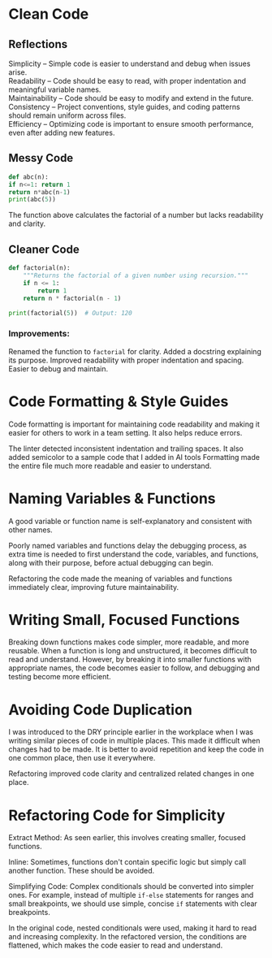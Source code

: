 # Clean Code

## Reflections

Simplicity – Simple code is easier to understand and debug when issues arise.  
Readability – Code should be easy to read, with proper indentation and meaningful variable names.  
Maintainability – Code should be easy to modify and extend in the future.  
Consistency – Project conventions, style guides, and coding patterns should remain uniform across files.  
Efficiency – Optimizing code is important to ensure smooth performance, even after adding new features.

## Messy Code

```python
def abc(n):
if n<=1: return 1
return n*abc(n-1)
print(abc(5))
```

The function above calculates the factorial of a number but lacks readability and clarity.

## Cleaner Code

```python
def factorial(n):
    """Returns the factorial of a given number using recursion."""
    if n <= 1:
        return 1
    return n * factorial(n - 1)

print(factorial(5))  # Output: 120
```

### Improvements:

Renamed the function to `factorial` for clarity.
Added a docstring explaining its purpose.
Improved readability with proper indentation and spacing.
Easier to debug and maintain.

# Code Formatting & Style Guides

Code formatting is important for maintaining code readability and making it easier for others to work in a team setting. It also helps reduce errors.

The linter detected inconsistent indentation and trailing spaces. It also added semicolor to a sample code that I added in AI tools
Formatting made the entire file much more readable and easier to understand.

# Naming Variables & Functions

A good variable or function name is self-explanatory and consistent with other names.

Poorly named variables and functions delay the debugging process, as extra time is needed to first understand the code, variables, and functions, along with their purpose, before actual debugging can begin.

Refactoring the code made the meaning of variables and functions immediately clear, improving future maintainability.

# Writing Small, Focused Functions

Breaking down functions makes code simpler, more readable, and more reusable. When a function is long and unstructured, it becomes difficult to read and understand. However, by breaking it into smaller functions with appropriate names, the code becomes easier to follow, and debugging and testing become more efficient.

# Avoiding Code Duplication

I was introduced to the DRY principle earlier in the workplace when I was writing similar pieces of code in multiple places. This made it difficult when changes had to be made. It is better to avoid repetition and keep the code in one common place, then use it everywhere.

Refactoring improved code clarity and centralized related changes in one place.

# Refactoring Code for Simplicity

Extract Method: As seen earlier, this involves creating smaller, focused functions.

Inline: Sometimes, functions don't contain specific logic but simply call another function. These should be avoided.

Simplifying Code: Complex conditionals should be converted into simpler ones. For example, instead of multiple `if-else` statements for ranges and small breakpoints, we should use simple, concise `if` statements with clear breakpoints.

In the original code, nested conditionals were used, making it hard to read and increasing complexity. In the refactored version, the conditions are flattened, which makes the code easier to read and understand.
